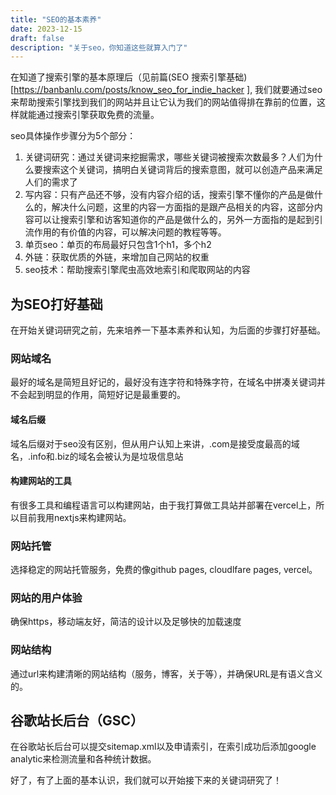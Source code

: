 ```yaml
---
title: "SEO的基本素养"
date: 2023-12-15
draft: false
description: "关于seo，你知道这些就算入门了"
---
```



在知道了搜索引擎的基本原理后（见前篇(SEO 搜索引擎基础)[https://banbanlu.com/posts/know_seo_for_indie_hacker
], 我们就要通过seo来帮助搜索引擎找到我们的网站并且让它认为我们的网站值得排在靠前的位置，这样就能通过搜索引擎获取免费的流量。

seo具体操作步骤分为5个部分：
1. 关键词研究：通过关键词来挖掘需求，哪些关键词被搜索次数最多？人们为什么要搜索这个关键词，搞明白关键词背后的搜索意图，就可以创造产品来满足人们的需求了
2. 写内容：只有产品还不够，没有内容介绍的话，搜索引擎不懂你的产品是做什么的，解决什么问题，这里的内容一方面指的是跟产品相关的内容，这部分内容可以让搜索引擎和访客知道你的产品是做什么的，另外一方面指的是起到引流作用的有价值的内容，可以解决问题的教程等等。
3. 单页seo：单页的布局最好只包含1个h1，多个h2
4. 外链：获取优质的外链，来增加自己网站的权重
5. seo技术：帮助搜索引擎爬虫高效地索引和爬取网站的内容

## 为SEO打好基础

在开始关键词研究之前，先来培养一下基本素养和认知，为后面的步骤打好基础。

### 网站域名
最好的域名是简短且好记的，最好没有连字符和特殊字符，在域名中拼凑关键词并不会起到明显的作用，简短好记是最重要的。

#### 域名后缀
域名后缀对于seo没有区别，但从用户认知上来讲，.com是接受度最高的域名，.info和.biz的域名会被认为是垃圾信息站

#### 构建网站的工具
有很多工具和编程语言可以构建网站，由于我打算做工具站并部署在vercel上，所以目前我用nextjs来构建网站。

### 网站托管
选择稳定的网站托管服务，免费的像github pages, cloudlfare pages, vercel。

### 网站的用户体验
确保https，移动端友好，简洁的设计以及足够快的加载速度

### 网站结构
通过url来构建清晰的网站结构（服务，博客，关于等），并确保URL是有语义含义的。

## 谷歌站长后台（GSC）
在谷歌站长后台可以提交sitemap.xml以及申请索引，在索引成功后添加google analytic来检测流量和各种统计数据。


好了，有了上面的基本认识，我们就可以开始接下来的关键词研究了！